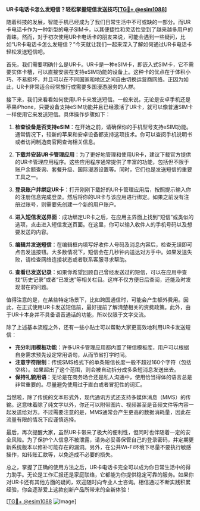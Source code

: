 **UR卡电话卡怎么发短信？轻松掌握短信发送技巧[[TG💪+ @esim1088](https://t.me/s/esim1088)]**

随着科技的发展，智能手机已经成为了我们日常生活中不可或缺的一部分。而UR卡电话卡作为一种新型的电子SIM卡，以其便捷性和灵活性受到了越来越多用户的青睐。然而，对于初次使用UR卡电话卡的朋友来说，可能会遇到一些疑问，比如“UR卡电话卡怎么发短信？”今天就让我们一起来深入了解如何通过UR卡电话卡轻松发送短信吧。

首先，我们需要明确什么是UR卡。UR卡是一种eSIM卡，即嵌入式SIM卡，它不需要实体卡槽，可以直接安装在支持eSIM功能的设备上。这种卡的优点在于体积小巧、不易损坏，并且可以在不同国家和地区之间自由切换运营商网络。正因为如此，UR卡非常适合经常旅行或需要多国漫游服务的人群。

接下来，我们来看看如何使用UR卡来发送短信。一般来说，无论是安卓手机还是苹果iPhone，只要设备支持eSIM功能并且已经激活了UR卡，就可以像普通SIM卡一样使用它来发送短信。具体操作步骤如下：

1. **检查设备是否支持eSIM**：在开始之前，请确保你的手机型号支持eSIM功能。通常情况下，较新的苹果和安卓设备都支持这项技术。你可以查阅手机说明书或者访问制造商官网查询相关信息。

2. **下载并安装UR卡管理应用**：为了更好地管理和使用UR卡，建议下载官方提供的UR卡管理应用程序。这些应用程序通常提供了丰富的功能，包括但不限于账户余额查询、套餐升级、国际漫游设置等。同时，它们也是发送短信的重要工具之一。

3. **登录账户并绑定UR卡**：打开刚刚下载好的UR卡管理应用后，按照提示输入你的注册信息完成登录。然后将你的UR卡与该应用进行绑定。如果之前没有注册过账号，则需要先创建一个新的用户账户。

4. **进入短信发送界面**：成功绑定UR卡之后，在应用主界面上找到“短信”或类似的选项，点击进入短信发送页面。在这里，你可以输入收件人的手机号码以及想要发送的内容。

5. **编辑并发送短信**：在编辑框内填写好收件人号码及消息内容后，检查无误即可点击发送按钮。大多数情况下，短信会在几秒钟内送达对方手中。如果发送失败，请检查网络连接状态或者联系客服寻求帮助。

6. **查看已发送记录**：如果你希望回顾自己曾经发送过的短信，可以在应用中查找“历史记录”或者“已发送”等相关栏目。这样不仅方便日后查阅，还能及时发现潜在的问题。

值得注意的是，在某些特定场景下，比如跨国通信时，可能会产生额外费用。因此，在正式使用UR卡发送短信前，最好提前了解清楚相关的资费政策。此外，由于UR卡本身并不具备语音通话的功能，所以仅限于文字交流。

除了上述基本流程之外，还有一些小贴士可以帮助大家更高效地利用UR卡发送短信：

- **充分利用模板功能**：许多UR卡管理应用都内置了短信模板库，用户可以根据自身需求预先设定常用语句，从而节省打字时间。
- **注意字符限制**：传统SMS格式下的单条短信长度一般不超过160个字符（包括空格）。如果超出了这个范围，则会被自动拆分成多条短消息发送出去。
- **保持礼貌用语**：无论是在商务场合还是私人沟通中，使用恰当得体的语言总是非常重要的。尽量避免使用过于直白或者冒犯性的词汇。

当然啦，除了传统的文本形式外，现代通讯方式还支持多媒体消息（MMS）的传输。这意味着除了纯文字以外，你还可以附带图片、视频甚至是音频文件等内容一起发送给对方。不过需要注意的是，MMS通常会产生更高的数据消耗量，因此在流量有限的情况下应谨慎选择。

最后，再次提醒大家，虽然UR卡带来了极大的便利性，但同时也伴随着一定的安全风险。为了保护个人信息不被泄露，请务必妥善保管自己的登录密码，并定期更新系统版本以修补可能存在的漏洞。另外，在公共Wi-Fi环境下尽量不要执行敏感操作，如转账汇款等，以免造成不必要的损失。

总之，掌握了正确的使用方法之后，UR卡电话卡完全可以成为你日常生活中的得力助手。无论是工作汇报还是家庭联络，它都能为你提供稳定可靠的服务。如果你对UR卡还有其他方面的疑问，欢迎随时向专业人士咨询。相信通过不断实践积累经验，你会逐渐爱上这款创新产品所带来的全新体验！

[[TG💪+ @esim1088](https://t.me/s/esim1088) ![Image](https://i.postimg.cc/4NQfJmqS/Snipaste-2025-05-13-00-14-12.png)]